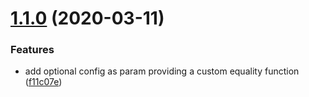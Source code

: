 # [1.1.0](https://github.com/MichaelHettmer/react-hooks-use-previous/compare/v1.0.1...v1.1.0) (2020-03-11)


### Features

* add optional config as param providing a custom equality function ([f11c07e](https://github.com/MichaelHettmer/react-hooks-use-previous/commit/f11c07e9319518182001aa9dbb83eb3fd8428954))
